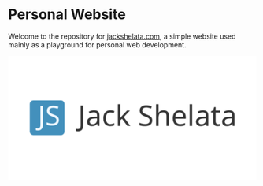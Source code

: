 # Personal Website

Welcome to the repository for [jackshelata.com](https://jackshelata.com), a
simple website used mainly as a playground for personal web development.

![Logo](static/images/logo.png)
